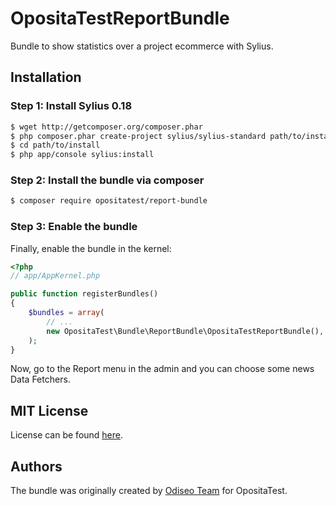 OpositaTestReportBundle
=======================

Bundle to show statistics over a project ecommerce with Sylius.

## Installation

### Step 1: Install Sylius 0.18

``` bash
$ wget http://getcomposer.org/composer.phar
$ php composer.phar create-project sylius/sylius-standard path/to/install
$ cd path/to/install
$ php app/console sylius:install
```

### Step 2: Install the bundle via composer

```bash
$ composer require opositatest/report-bundle
```

### Step 3: Enable the bundle

Finally, enable the bundle in the kernel:

``` php
<?php
// app/AppKernel.php

public function registerBundles()
{
    $bundles = array(
        // ...
        new OpositaTest\Bundle\ReportBundle\OpositaTestReportBundle(),
    );
}
```

Now, go to the Report menu in the admin and you can choose some news Data Fetchers.

MIT License
-----------

License can be found [here](https://github.com/opositatest/ReportBundle/blob/master/LICENSE).

Authors
-------

The bundle was originally created by [Odiseo Team](http://odiseo.com.ar) for OpositaTest.
